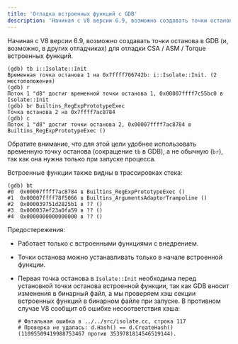 ```yaml
---
title: 'Отладка встроенных функций с GDB'
description: 'Начиная с V8 версии 6.9, возможно создавать точки останова в GDB для отладки CSA / ASM / Torque встроенных функций.'
---
```

Начиная с V8 версии 6.9, возможно создавать точки останова в GDB (и, возможно, в других отладчиках) для отладки CSA / ASM / Torque встроенных функций.

```
(gdb) tb i::Isolate::Init
Временная точка останова 1 на 0x7ffff706742b: i::Isolate::Init. (2 местоположения)
(gdb) r
Поток 1 "d8" достиг временной точки останова 1, 0x00007ffff7c55bc0 в Isolate::Init
(gdb) br Builtins_RegExpPrototypeExec
Точка останова 2 на 0x7ffff7ac8784
(gdb) c
Поток 1 "d8" достиг точки останова 2, 0x00007ffff7ac8784 в Builtins_RegExpPrototypeExec ()
```

Обратите внимание, что для этой цели удобнее использовать временную точку останова (сокращение `tb` в GDB), а не обычную (`br`), так как она нужна только при запуске процесса.

Встроенные функции также видны в трассировках стека:

```
(gdb) bt
#0  0x00007ffff7ac8784 в Builtins_RegExpPrototypeExec ()
#1  0x00007ffff78f5066 в Builtins_ArgumentsAdaptorTrampoline ()
#2  0x000039751d2825b1 в ?? ()
#3  0x000037ef23a0fa59 в ?? ()
#4  0x0000000000000000 в ?? ()
```

Предостережения:

- Работает только с встроенными функциями с внедрением.
- Точки останова можно устанавливать только в начале встроенной функции.
- Первая точка останова в `Isolate::Init` необходима перед установкой точки останова встроенной функции, так как GDB вносит изменения в бинарный файл, а мы проверяем хэш секции встроенных функций в бинарном файле при запуске. В противном случае V8 сообщит об ошибке несоответствия хэша:

    ```
    # Фатальная ошибка в ../../src/isolate.cc, строка 117
    # Проверка не удалась: d.Hash() == d.CreateHash() (11095509419988753467 против 3539781814546519144).
    ```
